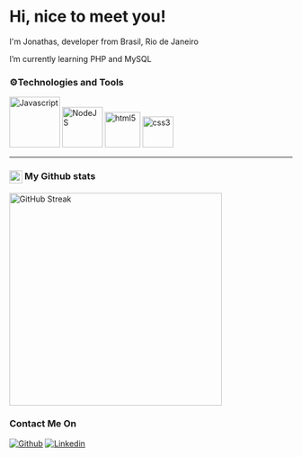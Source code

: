 <h1>Hi, nice to meet you!<img src="https://images.assets-landingi.com/uc/20e3d05d-961d-449d-905b-a543e0cd04e5/giphy5.gif" width="1" style="max-width: 100%; display: inline-block"></h1>

I'm Jonathas, developer from Brasil, Rio de Janeiro 
<img src="https://user-images.githubusercontent.com/102678837/178667298-cd81b7a9-3d88-4945-8e93-4ae5f308911a.png" width="13" style="max-width: 100%; display: inline-block"> 

I’m currently learning PHP and MySQL

<h3>⚙Technologies and Tools</h3>

<div style="display: inline_block">

 <img alignm="center" alt="Javascript" src="https://img.shields.io/badge/JavaScript-F7DF1E?style=for-the-badge&logo=javascript&logoColor=black" width="90">
 <img alignm="center" alt="NodeJS" src="https://img.shields.io/badge/Node.js-43853D?style=for-the-badge&logo=node.js&logoColor=white" width="72">
 <img alignm="center" alt="html5" src="https://img.shields.io/badge/html5-%23E34F26.svg?style=for-the-badge&logo=html5&logoColor=white" width="63">
 <img alignm="center" alt="css3" src="https://img.shields.io/badge/css3-%231572B6.svg?style=for-the-badge&logo=css3&logoColor=white" width="55">
 <hr></hr>
 
 <h3> <img src="https://www.pngall.com/wp-content/uploads/12/Graph-PNG-Image-HD.png" width="23" align="center" style="max-width: 100%; display: inline-block">  My Github stats </h3>

<img src="https://camo.githubusercontent.com/749cfd5a4ded1f8144f6fffe62a6ce46628da4b92a15e71a8cb5fc45ef599e9c/68747470733a2f2f6769746875622d726561646d652d73747265616b2d73746174732e6865726f6b756170702e636f6d2f3f757365723d627265616b696e67456e64267468656d653d6461726b26646174655f666f726d61743d6a2532304d25354225323059253544266d61782d77696474683a31307078" alt="GitHub Streak" data-canonical-src="https://github-readme-streak-stats.herokuapp.com/?user=breakingEnd&amp;theme=dark&amp;date_format=j%20M%5B%20Y%5D" style="width: 27em;">

<h3>Contact Me On</h3> 
 
[![Github](https://img.shields.io/badge/GitHub-100000?style=for-the-badge&logo=github&logoColor=white)](https://github.com/breakingEnd)
[![Linkedin](https://img.shields.io/badge/LinkedIn-0077B5?style=for-the-badge&logo=linkedin&logoColor=white)](https://www.linkedin.com/in/jonathas-menezes-56369752/)
